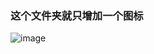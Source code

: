 ### 这个文件夹就只增加一个图标

![image](https://github.com/woolition/everEdit-plugins/blob/master/csslint/image/css16.png)

